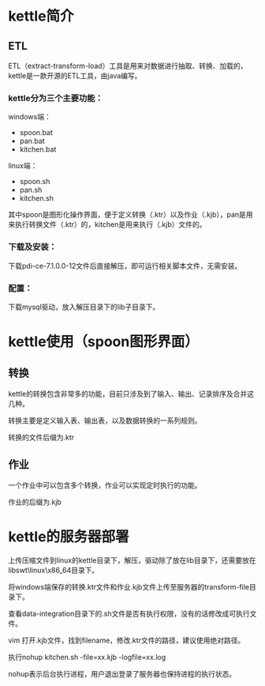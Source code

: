 # kettle简介

## ETL

ETL（extract-transform-load）工具是用来对数据进行抽取、转换、加载的，kettle是一款开源的ETL工具，由java编写。

### kettle分为三个主要功能：

windows端：

- spoon.bat
- pan.bat
- kitchen.bat

linux端：

- spoon.sh
- pan.sh
- kitchen.sh

其中spoon是图形化操作界面，便于定义转换（.ktr）以及作业（.kjb），pan是用来执行转换文件（.ktr）的，kitchen是用来执行（.kjb）文件的。

### 下载及安装：

下载pdi-ce-7.1.0.0-12文件后直接解压，即可运行相关脚本文件，无需安装。

### 配置：

下载mysql驱动，放入解压目录下的lib子目录下。

# kettle使用（spoon图形界面）

## 转换

kettle的转换包含非常多的功能，目前只涉及到了输入、输出、记录排序及合并这几种。

转换主要是定义输入表、输出表，以及数据转换的一系列规则。

转换的文件后缀为.ktr

## 作业

一个作业中可以包含多个转换，作业可以实现定时执行的功能。

作业的后缀为.kjb

# kettle的服务器部署

上传压缩文件到linux的kettle目录下，解压，驱动除了放在lib目录下，还需要放在libswt\linux\x86_64目录下。

将windows端保存的转换.ktr文件和作业.kjb文件上传至服务器的transform-file目录下。

查看data-integration目录下的.sh文件是否有执行权限，没有的话修改成可执行文件。

vim 打开.kjb文件，找到filename，修改.ktr文件的路径，建议使用绝对路径。

执行nohup kitchen.sh -file=xx.kjb -logfile=xx.log

nohup表示后台执行进程，用户退出登录了服务器也保持进程的执行状态。